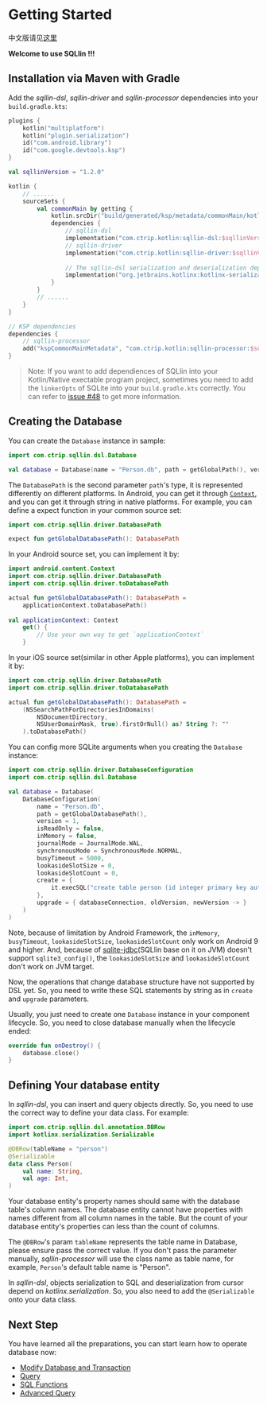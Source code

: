 # Getting Started

中文版请见[这里](getting-start-cn.md)

**Welcome to use SQLlin !!!**

## Installation via Maven with Gradle

Add the _sqllin-dsl_, _sqllin-driver_ and _sqllin-processor_ dependencies into your `build.gradle.kts`: 

```kotlin
plugins {
    kotlin("multiplatform")
    kotlin("plugin.serialization")
    id("com.android.library")
    id("com.google.devtools.ksp")
}

val sqllinVersion = "1.2.0"

kotlin {
    // ......
    sourceSets {
        val commonMain by getting {
            kotlin.srcDir("build/generated/ksp/metadata/commonMain/kotlin")
            dependencies {
                // sqllin-dsl
                implementation("com.ctrip.kotlin:sqllin-dsl:$sqllinVersion")
                // sqllin-driver
                implementation("com.ctrip.kotlin:sqllin-driver:$sqllinVersion")
                
                // The sqllin-dsl serialization and deserialization depends on kotlinx-serialization
                implementation("org.jetbrains.kotlinx:kotlinx-serialization-core:1.5.1")
            }
        }
        // ......
    }
}

// KSP dependencies
dependencies {
    // sqllin-processor
    add("kspCommonMainMetadata", "com.ctrip.kotlin:sqllin-processor:$sqllinVersion")
}
```

> Note: If you want to add dependiences of SQLlin into your Kotlin/Native exectable program project, sometimes you need to add the `linkerOpts`
> of SQLite into your `build.gradle.kts` correctly. You can refer to [issue #48](https://github.com/ctripcorp/SQLlin/issues/48) to get more information.

## Creating the Database

You can create the `Database` instance in sample:

```kotlin
import com.ctrip.sqllin.dsl.Database

val database = Database(name = "Person.db", path = getGlobalPath(), version = 1)
```

The `DatabasePath` is the second parameter `path`'s type, it is represented differently on different platforms.
In Android, you can get it through [`Context`](https://developer.android.com/reference/android/content/Context), and you can get it through string in native platforms.
For example, you can define a expect function in your common source set:

```kotlin
import com.ctrip.sqllin.driver.DatabasePath

expect fun getGlobalDatabasePath(): DatabasePath
```

In your Android source set, you can implement it by:

```kotlin
import android.content.Context
import com.ctrip.sqllin.driver.DatabasePath
import com.ctrip.sqllin.driver.toDatabasePath

actual fun getGlobalDatabasePath(): DatabasePath =
    applicationContext.toDatabasePath() 
    
val applicationContext: Context
    get() {
        // Use your own way to get `applicationContext`
    }
```

In your iOS source set(similar in other Apple platforms), you can implement it by:

```kotlin
import com.ctrip.sqllin.driver.DatabasePath
import com.ctrip.sqllin.driver.toDatabasePath

actual fun getGlobalDatabasePath(): DatabasePath =
    (NSSearchPathForDirectoriesInDomains(
        NSDocumentDirectory, 
        NSUserDomainMask, true).firstOrNull() as? String ?: ""
    ).toDatabasePath()

```

You can config more SQLite arguments when you creating the `Database` instance:

```kotlin
import com.ctrip.sqllin.driver.DatabaseConfiguration
import com.ctrip.sqllin.dsl.Database

val database = Database(
    DatabaseConfiguration(
        name = "Person.db",
        path = getGlobalDatabasePath(),
        version = 1,
        isReadOnly = false,
        inMemory = false,
        journalMode = JournalMode.WAL,
        synchronousMode = SynchronousMode.NORMAL,
        busyTimeout = 5000,
        lookasideSlotSize = 0,
        lookasideSlotCount = 0,
        create = {
            it.execSQL("create table person (id integer primary key autoincrement, name text, age integer)")
        },
        upgrade = { databaseConnection, oldVersion, newVersion -> }
    )
)
```

Note, because of limitation by Android Framework, the `inMemory`, `busyTimeout`, `lookasideSlotSize`, `lookasideSlotCount` 
only work on Android 9 and higher. And, because of [sqlite-jdbc](https://github.com/xerial/sqlite-jdbc)(SQLlin base on it on JVM) doesn't support
`sqlite3_config()`, the `lookasideSlotSize` and `lookasideSlotCount` don't work on JVM target.

Now, the operations that change database structure have not supported by DSL yet. So, you need to write these SQL statements by string
as in `create` and `upgrade` parameters.

Usually, you just need to create one `Database` instance in your component lifecycle. So, you need to close database manually when the lifecycle ended:

```kotlin
override fun onDestroy() {
    database.close()
}
```

## Defining Your database entity

In _sqllin-dsl_, you can insert and query objects directly. So, you need to use the correct way to define your data class. For example:

```kotlin
import com.ctrip.sqllin.dsl.annotation.DBRow
import kotlinx.serialization.Serializable

@DBRow(tableName = "person")
@Serializable
data class Person(
    val name: String,
    val age: Int,
)
```

Your database entity's property names should same with the database table's column names. The database entity cannot have properties with names different from all
column names in the table. But the count of your database entity's properties can less than the count of columns.

The `@DBRow`'s param `tableName` represents the table name in Database, please ensure pass
the correct value. If you don't pass the parameter manually, _sqllin-processor_ will use the class
name as table name, for example, `Person`'s default table name is "Person".

In _sqllin-dsl_, objects serialization to SQL and deserialization from cursor depend on _kotlinx.serialization_. So, you also need to add the `@Serializable` onto your data class.

## Next Step

You have learned all the preparations, you can start learn how to operate database now:

- [Modify Database and Transaction](modify-database-and-transaction.md)
- [Query](query.md)
- [SQL Functions](sql-functions.md)
- [Advanced Query](advanced-query.md)